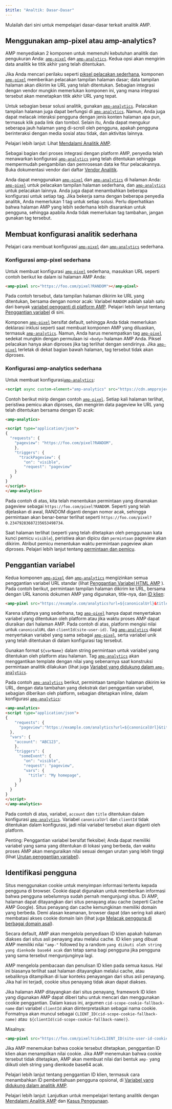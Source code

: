 ```yaml
---
$title: "Analtik: Dasar-Dasar"
---
```


Mulailah dari sini untuk mempelajari dasar-dasar terkait analitik AMP.

## Menggunakan amp-pixel atau amp-analytics?

AMP menyediakan 2 komponen untuk memenuhi kebutuhan analitik dan pengukuran Anda: [`amp-pixel`](../../../../documentation/components/reference/amp-pixel.md)
dan [`amp-analytics`](../../../../documentation/components/reference/amp-analytics.md). Kedua opsi akan mengirim data analitik ke titik akhir yang telah ditentukan.

Jika Anda mencari perilaku seperti [piksel pelacakan sederhana](https://en.wikipedia.org/wiki/Web_beacon#Implementation), komponen [`amp-pixel`](../../../../documentation/components/reference/amp-pixel.md) memberikan pelacakan tampilan halaman dasar; data tampilan halaman akan dikirim ke URL yang telah ditentukan. Sebagian integrasi dengan vendor mungkin memerlukan komponen ini, yang mana integrasi tersebut akan menetapkan titik akhir URL yang tepat.

Untuk sebagian besar solusi analitik, gunakan [`amp-analytics`](../../../../documentation/components/reference/amp-analytics.md). Pelacakan tampilan halaman juga dapat berfungsi di [`amp-analytics`](../../../../documentation/components/reference/amp-analytics.md). Namun, Anda juga dapat melacak interaksi pengguna dengan jenis konten halaman apa pun, termasuk klik pada link dan tombol. Selain itu, Anda dapat mengukur seberapa jauh halaman yang di-scroll oleh pengguna, apakah pengguna berinteraksi dengan media sosial atau tidak, dan aktivitas lainnya.

Pelajari lebih lanjut: Lihat [Mendalami Analitik AMP](deep_dive_analytics.md).

Sebagai bagian dari proses integrasi dengan platform AMP, penyedia telah menawarkan konfigurasi [`amp-analytics`](../../../../documentation/components/reference/amp-analytics.md)
yang telah ditentukan sehingga mempermudah pengambilan dan pemrosesan data ke fitur pelacakannya. Buka dokumentasi vendor dari daftar [Vendor Analitik](analytics-vendors.md).

Anda dapat menggunakan [`amp-pixel`](../../../../documentation/components/reference/amp-pixel.md) dan [`amp-analytics`](../../../../documentation/components/reference/amp-analytics.md)
di halaman Anda: [`amp-pixel`](../../../../documentation/components/reference/amp-pixel.md) untuk pelacakan tampilan halaman sederhana, dan [`amp-analytics`](../../../../documentation/components/reference/amp-analytics.md) untuk pelacakan lainnya. Anda juga dapat menambahkan beberapa konfigurasi untuk setiap tag. Jika bekerja sama dengan beberapa penyedia analitik, Anda memerlukan 1 tag untuk setiap solusi. Perlu diperhatikan bahwa halaman AMP yang lebih sederhana lebih disarankan untuk pengguna, sehingga apabila Anda tidak memerlukan tag tambahan, jangan gunakan tag tersebut.

## Membuat konfigurasi analitik sederhana

Pelajari cara membuat konfigurasi [`amp-pixel`](../../../../documentation/components/reference/amp-pixel.md) dan [`amp-analytics`](../../../../documentation/components/reference/amp-analytics.md) sederhana.

### Konfigurasi amp-pixel sederhana

Untuk membuat konfigurasi [`amp-pixel`](../../../../documentation/components/reference/amp-pixel.md) sederhana, masukkan URL seperti contoh berikut ke dalam isi halaman AMP Anda:

```html
<amp-pixel src="https://foo.com/pixel?RANDOM"></amp-pixel>
```

Pada contoh tersebut, data tampilan halaman dikirim ke URL yang ditentukan, bersama dengan nomor acak: Variabel `RANDOM`
adalah salah satu dari banyak [variabel pengganti di platform AMP](https://github.com/ampproject/amphtml/blob/master/spec/amp-var-substitutions.md). Pelajari lebih lanjut tentang [Penggantian variabel](analytics_basics.md#variable-substitution) di sini.

Komponen [`amp-pixel`](../../../../documentation/components/reference/amp-pixel.md) bersifat default, sehingga Anda tidak memerlukan deklarasi inklusi seperti saat membuat komponen AMP yang diluaskan, termasuk [`amp-analytics`](../../../../documentation/components/reference/amp-analytics.md). Namun, Anda harus menempatkan tag [`amp-pixel`](../../../../documentation/components/reference/amp-pixel.md) sedekat mungkin dengan permulaan isi `<body>` halaman AMP Anda. Piksel pelacakan hanya akan diproses jika tag terlihat dengan sendirinya. Jika [`amp-pixel`](../../../../documentation/components/reference/amp-pixel.md) terletak di dekat bagian bawah halaman, tag tersebut tidak akan diproses.

### Konfigurasi amp-analytics sederhana

Untuk membuat konfigurasi[`amp-analytics`](../../../../documentation/components/reference/amp-analytics.md):

```html
<script async custom-element="amp-analytics" src="https://cdn.ampproject.org/v0/amp-analytics-0.1.js"></script>
```

Contoh berikut mirip dengan contoh [`amp-pixel`](../../../../documentation/components/reference/amp-pixel.md). Setiap kali halaman terlihat, peristiwa pemicu akan diproses, dan mengirim data pageview ke URL yang telah ditentukan bersama dengan ID acak:

```html
<amp-analytics>

<script type="application/json">
{
  "requests": {
    "pageview": "https://foo.com/pixel?RANDOM",
    },
    "triggers": {
      "trackPageview": {
        "on": "visible",
        "request": "pageview"
    }
  }
}
</script>
</amp-analytics>
```

Pada contoh di atas, kita telah menentukan permintaan yang dinamakan pageview sebagai `https://foo.com/pixel?RANDOM`. Seperti yang telah dijelaskan di awal, RANDOM diganti dengan nomor acak, sehingga permintaan akan benar-benar terlihat seperti `https://foo.com/pixel?0.23479283687235653498734`.

Saat halaman terlihat (seperti yang telah ditetapkan oleh penggunaan kata kunci pemicu `visible`), peristiwa akan dipicu dan `permintaan` pageview akan dikirim. Atribut pemicu menentukan waktu permintaan pageview akan diproses. Pelajari lebih lanjut tentang [permintaan dan pemicu](deep_dive_analytics.md#requests-triggers--transports).

## Penggantian variabel

Kedua komponen [`amp-pixel`](../../../../documentation/components/reference/amp-pixel.md)
dan [`amp-analytics`](../../../../documentation/components/reference/amp-analytics.md)
mengizinkan semua penggantian variabel URL standar (lihat [Penggantian Variabel HTML AMP](https://github.com/ampproject/amphtml/blob/master/spec/amp-var-substitutions.md)
). Pada contoh berikut, permintaan tampilan halaman dikirim ke URL, bersama dengan URL kanonis dokumen AMP yang digunakan, title-nya, dan [ID klien](analytics_basics.md):

```html
<amp-pixel src="https://example.com/analytics?url=${canonicalUrl}&title=${title}&clientId=${clientId(site-user-id)}"></amp-pixel>
```

Karena sifatnya yang sederhana, tag [`amp-pixel`](../../../../documentation/components/reference/amp-pixel.md)
hanya dapat menyertakan variabel yang ditentukan oleh platform atau jika waktu proses AMP dapat diuraikan dari halaman AMP. Pada contoh di atas, platform mengisi nilai untuk `canonicalURL` dan `clientId(site-user-id)`. Tag [`amp-analytics`](../../../../documentation/components/reference/amp-analytics.md) dapat menyertakan variabel yang sama sebagai [`amp-pixel`](../../../../documentation/components/reference/amp-pixel.md), serta variabel unik yang telah ditentukan di dalam konfigurasi tag tersebut.

Gunakan format `${varName}` dalam string permintaan untuk variabel yang ditentukan oleh platform atau halaman. Tag [`amp-analytics`](../../../../documentation/components/reference/amp-analytics.md)
akan menggantikan template dengan nilai yang sebenarnya saat konstruksi permintaan analitik dilakukan (lihat juga [Variabel yang didukung dalam `amp-analytics`](../../../../documentation/components/reference/amp-analytics.md).

Pada contoh [`amp-analytics`](../../../../documentation/components/reference/amp-analytics.md) berikut, permintaan tampilan halaman dikirim ke URL, dengan data tambahan yang diekstrak dari penggantian variabel, sebagian diberikan oleh platform, sebagian ditetapkan inline, dalam konfigurasi [`amp-analytics`](../../../../documentation/components/reference/amp-analytics.md):

```html
<amp-analytics>
<script type="application/json">
{
    "requests": {
      "pageview":"https://example.com/analytics?url=${canonicalUrl}&title=${title}&acct=${account}&clientId=${clientId(site-user-id)}",
  },
  "vars": {
    "account": "ABC123",
    },
    "triggers": {
      "someEvent": {
        "on": "visible",
        "request": "pageview",
        "vars": {
          "title": "My homepage",
      }
    }
  }
}
</script>
</amp-analytics>
```

Pada contoh di atas, variabel, `account` dan `title` ditentukan dalam konfigurasi [`amp-analytics`](../../../../documentation/components/reference/amp-analytics.md). Variabel `canonicalUrl` dan `clientId` tidak ditentukan dalam konfigurasi, jadi nilai variabel tersebut akan diganti oleh platform.

Penting: Penggantian variabel bersifat fleksibel; Anda dapat memiliki variabel yang sama yang ditentukan di lokasi yang berbeda, dan waktu proses AMP akan menguraikan nilai sesuai dengan urutan yang lebih tinggi (lihat [Urutan penggantian variabel](deep_dive_analytics.md#variable-substitution-ordering)).

## Identifikasi pengguna

Situs menggunakan cookie untuk menyimpan informasi tertentu kepada pengguna di browser. Cookie dapat digunakan untuk memberikan informasi bahwa pengguna sebelumnya sudah pernah mengunjungi situs. Di AMP, halaman dapat ditayangkan dari situs penayang atau cache (seperti Cache AMP Google). Situs penayang dan cache kemungkinan memiliki domain yang berbeda. Demi alasan keamanan, browser dapat (dan sering kali akan) membatasi akses cookie domain lain (lihat juga [Melacak pengguna di berbagai domain asal](https://github.com/ampproject/amphtml/blob/master/spec/amp-managing-user-state.md)).

Secara default, AMP akan mengelola penyediaan ID klien apakah halaman diakses dari situs asli penayang atau melalui cache. ID klien yang dibuat AMP memiliki nilai `"amp-"`
followed by a random `yang diikuti oleh string yang dienkode base64 acak` dan tetap sama bagi pengguna jika pengguna yang sama tersebut mengunjunginya lagi.

AMP mengelola pembacaan dan penulisan ID klien pada semua kasus. Hal ini biasanya terlihat saat halaman ditayangkan melalui cache, atau sebaliknya ditampilkan di luar konteks penayangan dari situs asli penayang. Jika hal ini terjadi, cookie situs penayang tidak akan dapat diakses.

Jika halaman AMP ditayangkan dari situs penayang, framework ID klien yang digunakan AMP dapat diberi tahu untuk mencari dan menggunakan cookie penggantian. Dalam kasus ini, argumen `cid-scope-cookie-fallback-name` dari variabel `clientId` akan diinterpretasikan sebagai nama cookie. Formatnya akan muncul sebagai `CLIENT_ID(cid-scope-cookie-fallback-name)`
atau` ${clientId(cid-scope-cookie-fallback-name)}`.

Misalnya:

```html
<amp-pixel src="https://foo.com/pixel?cid=CLIENT_ID(site-user-id-cookie-fallback-name)"></amp-pixel>
```

Jika AMP menemukan bahwa cookie tersebut ditetapkan, penggantian ID klien akan menampilkan nilai cookie. Jika AMP menemukan bahwa cookie tersebut tidak ditetapkan, AMP akan membuat nilai dari bentuk `amp-` yang diikuti oleh string yang dienkode base64 acak.

Pelajari lebih lanjut tentang penggantian ID klien, termasuk cara menambahkan ID pemberitahuan pengguna opsional, di [Variabel yang didukung dalam analitik AMP](https://github.com/ampproject/amphtml/blob/master/extensions/amp-analytics/analytics-vars.md).

Pelajari lebih lanjut: Lanjutkan untuk mempelajari tentang analitik dengan [Mendalami Analitik AMP](deep_dive_analytics.md) dan [Kasus Penggunaan](use_cases.md).
